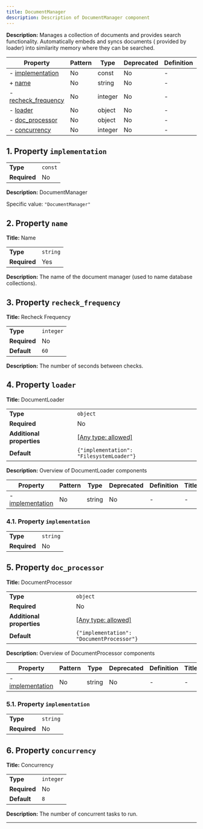 ```yaml
---
title: DocumentManager
description: Description of DocumentManager component
---
```


**Description:** Manages a collection of documents and provides search functionality. Automatically embeds and syncs documents (
provided by loader) into similarity memory where they can be searched.

| Property                                   | Pattern | Type    | Deprecated | Definition | Title/Description |
| ------------------------------------------ | ------- | ------- | ---------- | ---------- | ----------------- |
| - [implementation](#implementation )       | No      | const   | No         | -          | DocumentManager   |
| + [name](#name )                           | No      | string  | No         | -          | Name              |
| - [recheck_frequency](#recheck_frequency ) | No      | integer | No         | -          | Recheck Frequency |
| - [loader](#loader )                       | No      | object  | No         | -          | DocumentLoader    |
| - [doc_processor](#doc_processor )         | No      | object  | No         | -          | DocumentProcessor |
| - [concurrency](#concurrency )             | No      | integer | No         | -          | Concurrency       |

## <a name="implementation"></a>1. Property `implementation`

|              |         |
| ------------ | ------- |
| **Type**     | `const` |
| **Required** | No      |

**Description:** DocumentManager

Specific value: `"DocumentManager"`

## <a name="name"></a>2. Property `name`

**Title:** Name

|              |          |
| ------------ | -------- |
| **Type**     | `string` |
| **Required** | Yes      |

**Description:** The name of the document manager (used to name database collections).

## <a name="recheck_frequency"></a>3. Property `recheck_frequency`

**Title:** Recheck Frequency

|              |           |
| ------------ | --------- |
| **Type**     | `integer` |
| **Required** | No        |
| **Default**  | `60`      |

**Description:** The number of seconds between checks.

## <a name="loader"></a>4. Property `loader`

**Title:** DocumentLoader

|                           |                                                                           |
| ------------------------- | ------------------------------------------------------------------------- |
| **Type**                  | `object`                                                                  |
| **Required**              | No                                                                        |
| **Additional properties** | [[Any type: allowed]](# "Additional Properties of any type are allowed.") |
| **Default**               | `{"implementation": "FilesystemLoader"}`                                  |

**Description:** Overview of DocumentLoader components

| Property                                    | Pattern | Type   | Deprecated | Definition | Title/Description |
| ------------------------------------------- | ------- | ------ | ---------- | ---------- | ----------------- |
| - [implementation](#loader_implementation ) | No      | string | No         | -          | -                 |

### <a name="loader_implementation"></a>4.1. Property `implementation`

|              |          |
| ------------ | -------- |
| **Type**     | `string` |
| **Required** | No       |

## <a name="doc_processor"></a>5. Property `doc_processor`

**Title:** DocumentProcessor

|                           |                                                                           |
| ------------------------- | ------------------------------------------------------------------------- |
| **Type**                  | `object`                                                                  |
| **Required**              | No                                                                        |
| **Additional properties** | [[Any type: allowed]](# "Additional Properties of any type are allowed.") |
| **Default**               | `{"implementation": "DocumentProcessor"}`                                 |

**Description:** Overview of DocumentProcessor components

| Property                                           | Pattern | Type   | Deprecated | Definition | Title/Description |
| -------------------------------------------------- | ------- | ------ | ---------- | ---------- | ----------------- |
| - [implementation](#doc_processor_implementation ) | No      | string | No         | -          | -                 |

### <a name="doc_processor_implementation"></a>5.1. Property `implementation`

|              |          |
| ------------ | -------- |
| **Type**     | `string` |
| **Required** | No       |

## <a name="concurrency"></a>6. Property `concurrency`

**Title:** Concurrency

|              |           |
| ------------ | --------- |
| **Type**     | `integer` |
| **Required** | No        |
| **Default**  | `8`       |

**Description:** The number of concurrent tasks to run.

----------------------------------------------------------------------------------------------------------------------------
